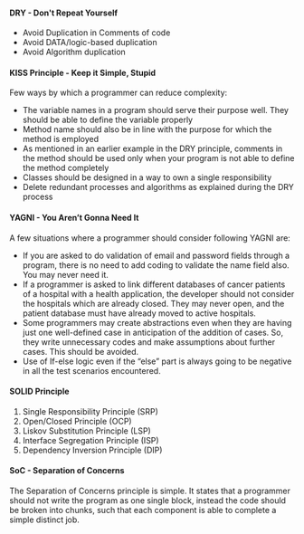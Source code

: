 #### DRY - Don't Repeat Yourself 
+ Avoid Duplication in Comments of code
+ Avoid DATA/logic-based duplication
+ Avoid Algorithm duplication

#### KISS Principle - Keep it Simple, Stupid 

Few ways by which a programmer can reduce complexity:
+ The variable names in a program should serve their purpose well. They should be able to define the variable properly
+ Method name should also be in line with the purpose for which the method is employed
+ As mentioned in an earlier example in the DRY principle, comments in the method should be used only when your program is not able to define the method completely
+ Classes should be designed in a way to own a single responsibility
+ Delete redundant processes and algorithms as explained during the DRY process

#### YAGNI - You Aren’t Gonna Need It

A few situations where a programmer should consider following YAGNI are:

+ If you are asked to do validation of email and password fields through a program, there is no need to add coding to validate the name field also. You may never need it.
+ If a programmer is asked to link different databases of cancer patients of a hospital with a health application, the developer should not consider the hospitals which are already closed. They may never open, and the patient database must have already moved to active hospitals.
+ Some programmers may create abstractions even when they are having just one well-defined case in anticipation of the addition of cases. So, they write unnecessary codes and make assumptions about further cases. This should be avoided.
+ Use of If-else logic even if the “else” part is always going to be negative in all the test scenarios encountered.

#### SOLID Principle
1. Single Responsibility Principle (SRP)
2. Open/Closed Principle (OCP)
3. Liskov Substitution Principle (LSP)
4. Interface Segregation Principle (ISP)
5. Dependency Inversion Principle (DIP)

####  SoC - Separation of Concerns

The Separation of Concerns principle is simple. It states that a programmer should not write the program as one single block, instead the code should be broken into chunks, such that each component is able to complete a simple distinct job.
